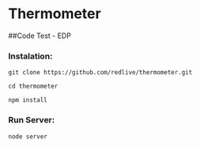 # Thermometer
##Code Test - EDP

### Instalation:
```
git clone https://github.com/redlive/thermometer.git
```

```
cd thermometer
```

```
npm install
```

### Run Server:
```
node server
```
